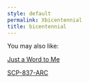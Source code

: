 ```yaml
---
style: default
permalink: Xbicentennial
title: bicentennial
---
```

You may also like:

[Just a Word to Me](http://scp-wiki.net/just-a-word-to-me)

[SCP-837-ARC](http://scp-wiki.net/scp-837-arc)
